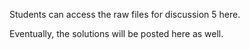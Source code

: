 Students can access the raw files for discussion 5 here.

Eventually, the solutions will be posted here as well.
